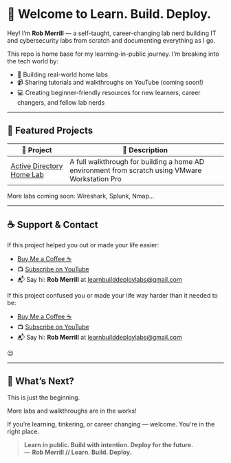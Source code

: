 # 👋 Welcome to Learn. Build. Deploy.

Hey! I’m **Rob Merrill** — a self-taught, career-changing lab nerd building IT and cybersecurity labs from scratch and documenting everything as I go.

This repo is home base for my learning-in-public journey. I’m breaking into the tech world by:

- 🔧 Building real-world home labs  
- 📹 Sharing tutorials and walkthroughs on YouTube (coming soon!)  
- 💻 Creating beginner-friendly resources for new learners, career changers, and fellow lab nerds

---

## 🚀 Featured Projects

| 🔗 Project | 💬 Description |
|-----------|----------------|
| [Active Directory Home Lab](https://github.com/learnbuilddeploylabs/active-directory-home-lab) | A full walkthrough for building a home AD environment from scratch using VMware Workstation Pro |

More labs coming soon: Wireshark, Splunk, Nmap...

---

## ☕ Support & Contact

If this project helped you out or made your life easier:

- [Buy Me a Coffee ☕](https://buymeacoffee.com/learnbuilddeploy)  
- 📺 [Subscribe on YouTube](https://youtube.com/@learnbuilddeploy)  
- 📬 Say hi: **Rob Merrill** at learnbuilddeploylabs@gmail.com

If this project confused you or made your life way harder than it needed to be:
- [Buy Me a Coffee ☕](https://buymeacoffee.com/learnbuilddeploy)  
- 📺 [Subscribe on YouTube](https://youtube.com/@learnbuilddeploy)  
- 📬 Say hi: **Rob Merrill** at learnbuilddeploylabs@gmail.com

😉

---

## 🧭 What’s Next?

This is just the beginning.

More labs and walkthroughs are in the works!

If you’re learning, tinkering, or career changing — welcome. You're in the right place.

> **Learn in public. Build with intention. Deploy for the future.**  
> — **Rob Merrill // Learn. Build. Deploy.**
